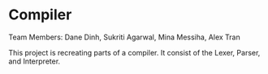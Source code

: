 # Compiler

Team Members: Dane Dinh, Sukriti Agarwal, Mina Messiha, Alex Tran

This project is recreating parts of a compiler.
It consist of the Lexer, Parser, and Interpreter.



